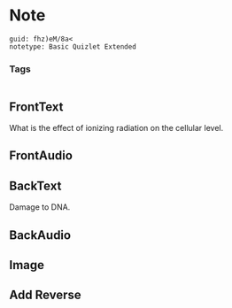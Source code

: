 # Note
```
guid: fhz)eM/8a<
notetype: Basic Quizlet Extended
```

### Tags
```
```

## FrontText
What is the effect of ionizing radiation on the cellular level.

## FrontAudio


## BackText
Damage to DNA.

## BackAudio


## Image


## Add Reverse


